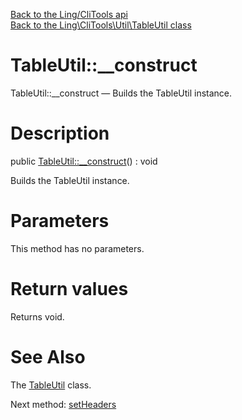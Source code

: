 [Back to the Ling/CliTools api](https://github.com/lingtalfi/CliTools/blob/master/doc/api/Ling/CliTools.md)<br>
[Back to the Ling\CliTools\Util\TableUtil class](https://github.com/lingtalfi/CliTools/blob/master/doc/api/Ling/CliTools/Util/TableUtil.md)


TableUtil::__construct
================



TableUtil::__construct — Builds the TableUtil instance.




Description
================


public [TableUtil::__construct](https://github.com/lingtalfi/CliTools/blob/master/doc/api/Ling/CliTools/Util/TableUtil/__construct.md)() : void




Builds the TableUtil instance.




Parameters
================

This method has no parameters.


Return values
================

Returns void.








See Also
================

The [TableUtil](https://github.com/lingtalfi/CliTools/blob/master/doc/api/Ling/CliTools/Util/TableUtil.md) class.

Next method: [setHeaders](https://github.com/lingtalfi/CliTools/blob/master/doc/api/Ling/CliTools/Util/TableUtil/setHeaders.md)<br>

